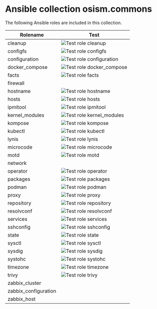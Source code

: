 # Ansible collection osism.commons

The following Ansible roles are included in this collection.

| Rolename             | Test                                                                                                                              |
|----------------------|-----------------------------------------------------------------------------------------------------------------------------------|
| cleanup              | ![Test role cleanup](https://github.com/osism/ansible-collection-commons/workflows/Test%20role%20cleanup/badge.svg)               |
| configfs             | ![Test role configfs](https://github.com/osism/ansible-collection-commons/workflows/Test%20role%20configfs/badge.svg)             |
| configuration        | ![Test role configuration](https://github.com/osism/ansible-collection-commons/workflows/Test%20role%20configuration/badge.svg)   |
| docker_compose       | ![Test role docker_compose](https://github.com/osism/ansible-collection-commons/workflows/Test%20role%20docker_compose/badge.svg) |
| facts                | ![Test role facts](https://github.com/osism/ansible-collection-commons/workflows/Test%20role%20facts/badge.svg)                   |
| firewall             |                                                                                                                                   |
| hostname             | ![Test role hostname](https://github.com/osism/ansible-collection-commons/workflows/Test%20role%20hostname/badge.svg)             |
| hosts                | ![Test role hosts](https://github.com/osism/ansible-collection-commons/workflows/Test%20role%20hosts/badge.svg)                   |
| ipmitool             | ![Test role ipmitool](https://github.com/osism/ansible-collection-commons/workflows/Test%20role%20ipmitool/badge.svg)             |
| kernel_modules       | ![Test role kernel_modules](https://github.com/osism/ansible-collection-commons/workflows/Test%20role%20kernel_modules/badge.svg) |
| kompose              | ![Test role kompose](https://github.com/osism/ansible-collection-commons/workflows/Test%20role%20kompose/badge.svg)               |
| kubectl              | ![Test role kubectl](https://github.com/osism/ansible-collection-commons/workflows/Test%20role%20kubectl/badge.svg)               |
| lynis                | ![Test role lynis](https://github.com/osism/ansible-collection-commons/workflows/Test%20role%20lynis/badge.svg)                   |
| microcode            | ![Test role microcode](https://github.com/osism/ansible-collection-commons/workflows/Test%20role%20microcode/badge.svg)           |
| motd                 | ![Test role motd](https://github.com/osism/ansible-collection-commons/workflows/Test%20role%20motd/badge.svg)                     |
| network              |                                                                                                                                   |
| operator             | ![Test role operator](https://github.com/osism/ansible-collection-commons/workflows/Test%20role%20operator/badge.svg)             |
| packages             | ![Test role packages](https://github.com/osism/ansible-collection-commons/workflows/Test%20role%20packages/badge.svg)             |
| podman               | ![Test role podman](https://github.com/osism/ansible-collection-commons/workflows/Test%20role%20podman/badge.svg)                 |
| proxy                | ![Test role proxy](https://github.com/osism/ansible-collection-commons/workflows/Test%20role%20proxy/badge.svg)                   |
| repository           | ![Test role repository](https://github.com/osism/ansible-collection-commons/workflows/Test%20role%20repository/badge.svg)         |
| resolvconf           | ![Test role resolvconf](https://github.com/osism/ansible-collection-commons/workflows/Test%20role%20resolvconf/badge.svg)         |
| services             | ![Test role services](https://github.com/osism/ansible-collection-commons/workflows/Test%20role%20services/badge.svg)             |
| sshconfig            | ![Test role sshconfig](https://github.com/osism/ansible-collection-commons/workflows/Test%20role%20sshconfig/badge.svg)           |
| state                | ![Test role state](https://github.com/osism/ansible-collection-commons/workflows/Test%20role%20state/badge.svg)                   |
| sysctl               | ![Test role sysctl](https://github.com/osism/ansible-collection-commons/workflows/Test%20role%20sysctl/badge.svg)                 |
| sysdig               | ![Test role sysdig](https://github.com/osism/ansible-collection-commons/workflows/Test%20role%20sysdig/badge.svg)                 |
| systohc              | ![Test role systohc](https://github.com/osism/ansible-collection-commons/workflows/Test%20role%20systohc/badge.svg)               |
| timezone             | ![Test role timezone](https://github.com/osism/ansible-collection-commons/workflows/Test%20role%20timezone/badge.svg)             |
| trivy                | ![Test role trivy](https://github.com/osism/ansible-collection-commons/workflows/Test%20role%20trivy/badge.svg)                   |
| zabbix_cluster       |                                                                                                                                   |
| zabbix_configuration |                                                                                                                                   |
| zabbix_host          |                                                                                                                                   |
